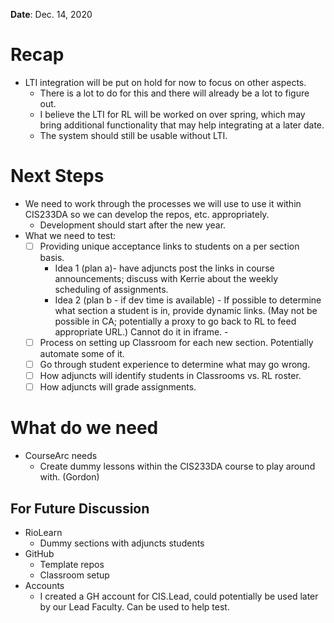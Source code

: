 **Date**: Dec. 14, 2020

# Recap
- LTI integration will be put on hold for now to focus on other aspects. 
  - There is a lot to do for this and there will already be a lot to figure out.
  - I believe the LTI for RL will be worked on over spring, which may bring additional functionality that may help integrating at a later date.
  - The system should still be usable without LTI.

# Next Steps
- We need to work through the processes we will use to use it within CIS233DA so we can develop the repos, etc. appropriately.
  - Development should start after the new year.
- What we need to test:
  - [ ] Providing unique acceptance links to students on a per section basis.
    - Idea 1 (plan a)- have adjuncts post the links in course announcements; discuss with Kerrie about the weekly scheduling of assignments.
    - Idea 2 (plan b - if dev time is available) - If possible to determine what section a student is in, provide dynamic links. (May not be possible in CA; potentially a proxy to go back to RL to feed appropriate URL.) Cannot do it in iframe.    - 
  - [ ] Process on setting up Classroom for each new section. Potentially automate some of it.
  - [ ] Go through student experience to determine what may go wrong.
  - [ ] How adjuncts will identify students in Classrooms vs. RL roster.
  - [ ] How adjuncts will grade assignments.
  
# What do we need
- CourseArc needs
  - Create dummy lessons within the CIS233DA course to play around with. (Gordon)

## For Future Discussion
- RioLearn
  - Dummy sections with adjuncts students
- GitHub
  - Template repos
  - Classroom setup
- Accounts
  - I created a GH account for CIS.Lead, could potentially be used later by our Lead Faculty. Can be used to help test.
